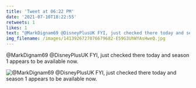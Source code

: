 ```yaml
---
title: 'Tweet at 06:22 PM'
date: '2021-07-10T18:22:55'
retweets: 1
likes: 1
text: "@MarkDignam69 @DisneyPlusUK FYI, just checked there today and season 1 appears to be available now."
img_filename: /images/1413926727076679682-E59G3UhWYAsHweQ.jpg
---
```

@MarkDignam69 @DisneyPlusUK FYI, just checked there today and season 1 appears to be available now.

![@MarkDignam69 @DisneyPlusUK FYI, just checked there today and season 1 appears to be available now.](/images/1413926727076679682-E59G3UhWYAsHweQ.jpg "@MarkDignam69 @DisneyPlusUK FYI, just checked there today and season 1 appears to be available now.")